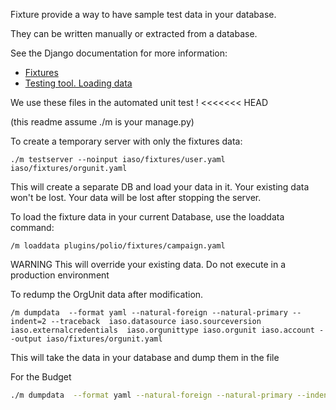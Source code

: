 Fixture provide a way to have sample test data in your database.

They can be written manually or extracted from a database.

See the Django documentation for more information:
* [Fixtures](https://docs.djangoproject.com/en/4.1/howto/initial-data/)
* [Testing tool. Loading data](https://docs.djangoproject.com/en/4.1/topics/testing/tools/#topics-testing-fixtures)

We use these files in the automated unit test !
<<<<<<< HEAD
    
(this readme assume ./m is your manage.py)


To create a temporary server with only the fixtures data:
```
./m testserver --noinput iaso/fixtures/user.yaml  iaso/fixtures/orgunit.yaml
```
This will create a separate DB and load your data in it. Your existing data won't be lost. Your data will be lost after stopping the server.


To load the fixture data in your current Database, use the loaddata command:
```
/m loaddata plugins/polio/fixtures/campaign.yaml
```

WARNING This will override your existing data. Do not execute in a production environment



To redump the OrgUnit data after modification. 
```
/m dumpdata  --format yaml --natural-foreign --natural-primary --indent=2 --traceback  iaso.datasource iaso.sourceversion iaso.externalcredentials  iaso.orgunittype iaso.orgunit iaso.account --output iaso/fixtures/orgunit.yaml
```
This will take the data in your database and dump them in the file


For the Budget
```bash
./m dumpdata  --format yaml --natural-foreign --natural-primary --indent=2 --traceback  iaso.team polio.workflowmodel --output iaso/fixtures/polio/budget.yaml
```
